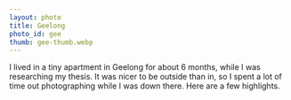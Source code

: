 ```yaml
---
layout: photo
title: Geelong
photo_id: gee
thumb: gee-thumb.webp
---
```


I lived in a tiny apartment in Geelong for about 6 months, while I was researching my thesis. It was nicer to be outside than in, so I spent a lot of time out photographing while I was down there. Here are a few highlights. 
